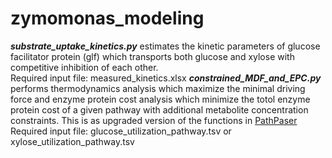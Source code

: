# zymomonas_modeling
___substrate_uptake_kinetics.py___ estimates the kinetic parameters of glucose facilitator protein (glf) which transports both glucose and xylose with competitive inhibition of each other.   
Required input file: measured_kinetics.xlsx
___constrained_MDF_and_EPC.py___ performs thermodynamics analysis which maximize the minimal driving force and enzyme protein cost analysis which minimize the totol enzyme protein cost of a given pathway with additional metabolite concentration constraints. This is as upgraded version of the functions in [PathPaser](https://github.com/Chaowu88/PathParser)   
Required input file: glucose_utilization_pathway.tsv or xylose_utilization_pathway.tsv

